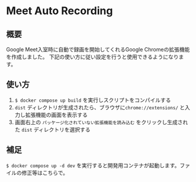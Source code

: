 # Meet Auto Recording

## 概要
Google Meet入室時に自動で録画を開始してくれるGoogle Chromeの拡張機能を作成しました。
下記の使い方に従い設定を行うと使用できるようになります。

## 使い方
1. `$ docker compose up build` を実行しスクリプトをコンパイルする
2. `dist` ディレクトリが生成されたら、ブラウザに`chrome://extensions/` と入力し拡張機能の画面を表示する
3. 画面右上の `パッケージ化されていない拡張機能を読み込む` をクリックし生成された `dist` ディレクトリを選択する

## 補足
`$ docker compose up -d dev` を実行すると開発用コンテナが起動します。ファイルの修正等はこちらで。